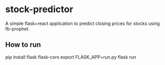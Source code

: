 # stock-predictor
A simple flask+react application to predict closing prices for stocks using fb-prophet.

## How to run

pip install flask flask-cors
export FLASK_APP=run.py
flask run
